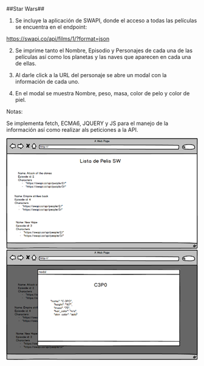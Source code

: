 ##Star Wars##

1. Se incluye la aplicación de SWAPI, donde el acceso a todas las películas se encuentra en el endpoint:

https://swapi.co/api/films/1/?format=json

2. Se imprime tanto el Nombre, Episodio y Personajes de cada una de las películas así como los planetas y las naves que aparecen en cada una de ellas.

3. Al darle click a la URL del personaje se abre un modal con la información de cada uno.

4. En el modal se muestra Nombre, peso, masa, color de pelo y color de piel.

Notas:

Se implementa fetch, ECMA6, JQUERY y JS para el manejo de la información así como realizar als peticiones a la API.

![Mockup1](.\assets\images\mockup1.png)
![Mockup2](.\assets\images\mockup2.png)
